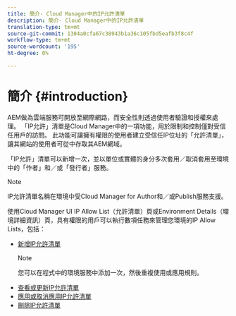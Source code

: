 ```yaml
---
title: 簡介- Cloud Manager中的IP允許清單
description: 簡介- Cloud Manager中的IP允許清單
translation-type: tm+mt
source-git-commit: 1304a0cfa67c38943b1a36c105fbd5eafb3f8c4f
workflow-type: tm+mt
source-wordcount: '195'
ht-degree: 0%

---
```



# 簡介 {#introduction}

AEM做為雲端服務可開放至網際網路，而安全性則透過使用者驗證和授權來處理。 「IP允許」清單是Cloud Manager中的一項功能，用於限制和控制僅對受信任用戶的訪問。 此功能可讓擁有權限的使用者建立受信任IP位址的「允許清單」，讓其網站的使用者可從中存取其AEM網域。

「IP允許」清單可以新增一次，並以單位或實體的身分多次套用／取消套用至環境中的「作者」和／或「發行者」服務。

>[!NOTE]
>IP允許清單名稱在環境中受Cloud Manager for Author和／或Publish服務支援。

使用Cloud Manager UI IP Allow List（允許清單）頁或Environment Details（環境詳細資訊）頁，具有權限的用戶可以執行數項任務來管理您環境的IP Allow Lists，包括：

* [新增IP允許清單](/help/implementing/cloud-manager/ip-allow-lists/add-ip-allow-lists.md)
   >[!NOTE]
   > 您可以在程式中的環境服務中添加一次，然後重複使用或應用規則。
* [查看或更新IP允許清單](/help/implementing/cloud-manager/ip-allow-lists/view-update-ip-allow-list.md)
* [應用或取消應用IP允許清單](/help/implementing/cloud-manager/ip-allow-lists/apply-allow-list.md)
* [刪除IP允許清單](/help/implementing/cloud-manager/ip-allow-lists/delete-ip-allow-list.md)